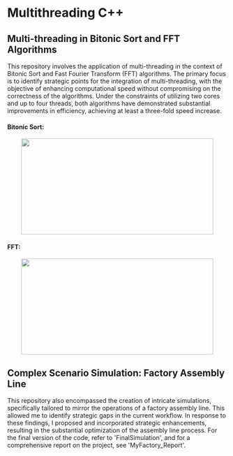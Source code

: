 # Multithreading C++

## Multi-threading in Bitonic Sort and FFT Algorithms

This repository involves the application of multi-threading in the context of Bitonic Sort and Fast Fourier Transform (FFT) algorithms. The primary focus is to identify strategic points for the integration of multi-threading, with the objective of enhancing computational speed without compromising on the correctness of the algorithms. Under the constraints of utilizing two cores and up to four threads, both algorithms have demonstrated substantial improvements in efficiency, achieving at least a three-fold speed increase.
#### Bitonic Sort:

<p align="center">
  <img width="440" height="220" src=https://user-images.githubusercontent.com/74190584/237742018-d4e41b6f-6f10-4739-af94-93906c5237af.png>
</p>

#### FFT:

<p align="center">
  <img width="440" height="220" src=https://user-images.githubusercontent.com/74190584/237742858-077711b9-0cdc-4297-8b33-0ef216c0a55a.png>
</p>


## Complex Scenario Simulation: Factory Assembly Line

This repository also encompassed the creation of intricate simulations, specifically tailored to mirror the operations of a factory assembly line. This allowed me to identify strategic gaps in the current workflow. In response to these findings, I proposed and incorporated strategic enhancements, resulting in the substantial optimization of the assembly line process. For the final version of the code, refer to 'FinalSimulation', and for a comprehensive report on the project, see 'MyFactory_Report'.
